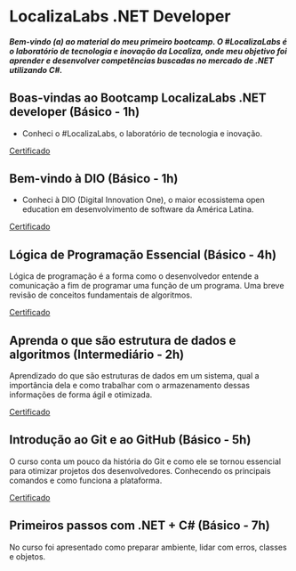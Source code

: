 # LocalizaLabs .NET Developer

##### Bem-vindo (a) ao material do meu primeiro bootcamp. O #LocalizaLabs é o laboratório de tecnologia e inovação da Localiza, onde meu objetivo foi aprender e desenvolver competências buscadas no mercado de .NET utilizando C#.

## Boas-vindas ao Bootcamp LocalizaLabs .NET developer (Básico - 1h)

- Conheci o #LocalizaLabs, o laboratório de tecnologia e inovação.

[Certificado](https://github.com/wolmararaujo/portfolio/blob/main/Bootcamp-Localiza/90E0AAB5.pdf)

## Bem-vindo à DIO (Básico - 1h)

- Conheci à DIO (Digital Innovation One), o maior ecossistema open education em desenvolvimento de software da América Latina.

[Certificado](https://github.com/wolmararaujo/portfolio/blob/main/Bootcamp-Localiza/80AD46F6.pdf)

## Lógica de Programação Essencial (Básico - 4h)

Lógica de programação é a forma como o desenvolvedor entende a comunicação a fim de programar uma função de um programa.  Uma breve revisão de conceitos fundamentais de algoritmos.

[Certificado](https://github.com/wolmararaujo/portfolio/blob/main/Bootcamp-Localiza/58EC7EB3.pdf)

## Aprenda o que são estrutura de dados e algoritmos (Intermediário - 2h)

Aprendizado do que são estruturas de dados em um sistema, qual a importância dela e como trabalhar com o armazenamento dessas informações de forma ágil e otimizada.

[Certificado](https://github.com/wolmararaujo/portfolio/blob/main/Bootcamp-Localiza/E89E1784.pdf)

## Introdução ao Git e ao GitHub (Básico - 5h)

O curso conta um pouco da história do Git e como ele se tornou essencial para otimizar projetos dos desenvolvedores. Conhecendo os principais comandos e como funciona a plataforma.

[Certificado](https://github.com/wolmararaujo/portfolio/blob/main/Bootcamp-Localiza/C0C61F6E.pdf)

## Primeiros passos com .NET + C# (Básico - 7h)

No curso foi apresentado como preparar ambiente, lidar com erros, classes e objetos.
